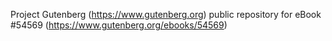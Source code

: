 Project Gutenberg (https://www.gutenberg.org) public repository for
eBook #54569 (https://www.gutenberg.org/ebooks/54569)
